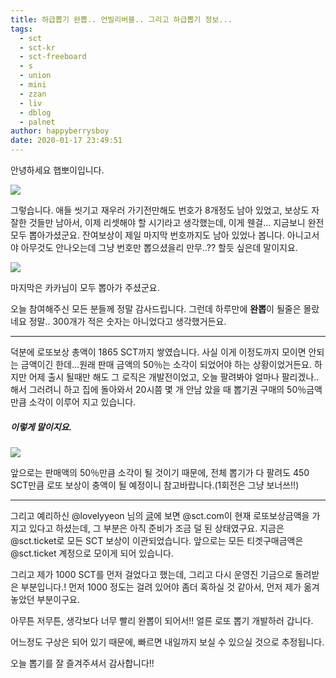 ```yaml
---
title: 하급뽑기 완뽑.. 언빌리버블.. 그리고 하급뽑기 정보...
tags:
  - sct
  - sct-kr
  - sct-freeboard
  - s
  - union
  - mini
  - zzan
  - liv
  - dblog
  - palnet
author: happyberrysboy
date: 2020-01-17 23:49:51
---
```


안녕하세요 햅뽀이입니다.

![](https://cdn.steemitimages.com/DQmP7S6Bi8Wvx4GxSHbqzVjxJXodcDmS6tCZSEMfZHnEEuh/image.png)

그렇습니다. 애들 씻기고 재우러 가기전만해도 번호가 8개정도 남아 있었고, 보상도 자잘한 것들만 남아서, 이제 리셋해야 할 시기라고 생각했는데, 이게 웬걸... 지금보니 완전 모두 뽑아가셨군요. 잔여보상이 제일 마지막 번호까지도 남아 있었나 봅니다. 아니고서야 아무것도 안나오는데 그냥 번호만 뽑으셨을리 만무..?? 할듯 싶은데 말이지요.

![](https://cdn.steemitimages.com/DQmVbVUh5Ze4ctUSnLxzC4s8agVMQ8wPT84wPvq24KgYd6b/image.png)

마지막은 카카님이 모두 뽑아가 주셨군요. 

오늘 참여해주신 모든 분들께 정말 감사드립니다.
그런데 하루만에 **완뽑**이 될줄은 몰랐네요 정말.. 
300개가 적은 숫자는 아니었다고 생각했거든요.

___

덕분에 로또보상 총액이 1865 SCT까지 쌓였습니다. 사실 이게 이정도까지 모이면 안되는 금액이긴 한데...원래 판매 금액의 50％는 소각이 되었어야 하는 상황이었거든요. 하지만 어제 출시 될때만 해도 그 로직은 개발전이었고, 오늘 팔려봐야 얼마나 팔리겠나.. 해서 그러려니 하고 집에 돌아와서 20시쯤 몇 개 안남 았을 때 뽑기권 구매의 50％금액만큼 소각이 이루어 지고 있습니다.

##### 이렇게 말이지요.
![](https://cdn.steemitimages.com/DQmZf4PaAVNUzMuR7x8zs7cprShzAJqL1teCLA7minJHktj/image.png)

앞으로는 판매액의 50％만큼 소각이 될 것이기 때문에, 전체 뽑기가 다 팔려도 450 SCT만큼 로또 보상이 충액이 될 예정이니 참고바랍니다.(1회전은 그냥 보너쓰!!)

___

그리고 예리하신 @lovelyyeon 님의 [글](https://www.steemcoinpan.com/sct/@lovelyyeon.sct/7jr36g)에 보면 @sct.com이 현재 로또보상금액을 가지고 있다고 하셨는데, 그 부분은 아직 준비가 조금 덜 된 상태였구요. 지금은 @sct.ticket로 모든 SCT 보상이 이관되었습니다. 앞으로는 모든 티겟구매금액은 @sct.ticket 계정으로 모이게 되어 있습니다.

그리고 제가 1000 SCT를 먼저 걸었다고 했는데, 그리고 다시 운영진 기금으로 돌려받은 부분입니다.! 먼저 1000 정도는 걸려 있어야 좀더 혹하실 것 같아서, 먼저 제가 옮겨 놓았던 부분이구요.

아무튼 저무튼, 생각보다 너무 빨리 완뽑이 되어서!! 얼른 로또 뽑기 개발하러 갑니다.

어느정도 구상은 되어 있기 때문에, 빠르면 내일까지 보실 수 있으실 것으로 추정됩니다.

오늘 뽑기를 잘 즐겨주셔서 감사합니다!!